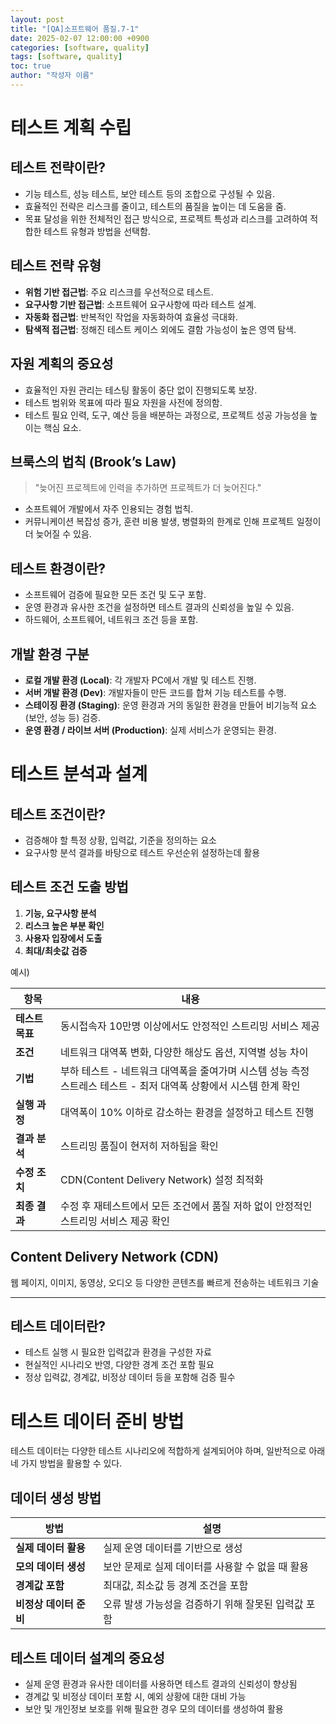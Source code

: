 ```yaml
---
layout: post
title: "[QA]소프트웨어 품질.7-1"
date: 2025-02-07 12:00:00 +0900
categories: [software, quality]
tags: [software, quality]
toc: true
author: "작성자 이름"
---
```


# 테스트 계획 수립

## 테스트 전략이란?
- 기능 테스트, 성능 테스트, 보안 테스트 등의 조합으로 구성될 수 있음.
- 효율적인 전략은 리스크를 줄이고, 테스트의 품질을 높이는 데 도움을 줌.
- 목표 달성을 위한 전체적인 접근 방식으로, 프로젝트 특성과 리스크를 고려하여 적합한 테스트 유형과 방법을 선택함.

## 테스트 전략 유형
- **위험 기반 접근법**: 주요 리스크를 우선적으로 테스트.
- **요구사항 기반 접근법**: 소프트웨어 요구사항에 따라 테스트 설계.
- **자동화 접근법**: 반복적인 작업을 자동화하여 효율성 극대화.
- **탐색적 접근법**: 정해진 테스트 케이스 외에도 결함 가능성이 높은 영역 탐색.

## 자원 계획의 중요성
- 효율적인 자원 관리는 테스팅 활동이 중단 없이 진행되도록 보장.
- 테스트 범위와 목표에 따라 필요 자원을 사전에 정의함.
- 테스트 필요 인력, 도구, 예산 등을 배분하는 과정으로, 프로젝트 성공 가능성을 높이는 핵심 요소.

## 브룩스의 법칙 (Brook’s Law)
> "늦어진 프로젝트에 인력을 추가하면 프로젝트가 더 늦어진다."

- 소프트웨어 개발에서 자주 인용되는 경험 법칙.
- 커뮤니케이션 복잡성 증가, 훈련 비용 발생, 병렬화의 한계로 인해 프로젝트 일정이 더 늦어질 수 있음.

## 테스트 환경이란?
- 소프트웨어 검증에 필요한 모든 조건 및 도구 포함.
- 운영 환경과 유사한 조건을 설정하면 테스트 결과의 신뢰성을 높일 수 있음.
- 하드웨어, 소프트웨어, 네트워크 조건 등을 포함.

## 개발 환경 구분
- **로컬 개발 환경 (Local)**: 각 개발자 PC에서 개발 및 테스트 진행.
- **서버 개발 환경 (Dev)**: 개발자들이 만든 코드를 합쳐 기능 테스트를 수행.
- **스테이징 환경 (Staging)**: 운영 환경과 거의 동일한 환경을 만들어 비기능적 요소(보안, 성능 등) 검증.
- **운영 환경 / 라이브 서버 (Production)**: 실제 서비스가 운영되는 환경.


# 테스트 분석과 설계

## 테스트 조건이란?
- 검증해야 할 특정 상황, 입력값, 기준을 정의하는 요소  
- 요구사항 분석 결과를 바탕으로 테스트 우선순위 설정하는데 활용  

## 테스트 조건 도출 방법
1. **기능, 요구사항 분석**  
2. **리스크 높은 부분 확인**  
3. **사용자 입장에서 도출**  
4. **최대/최솟값 검증**  

예시)

| 항목       | 내용 |
|------------|------------------------------------------------|
| **테스트 목표** | 동시접속자 10만명 이상에서도 안정적인 스트리밍 서비스 제공 |
| **조건**   | 네트워크 대역폭 변화, 다양한 해상도 옵션, 지역별 성능 차이 |
| **기법**   | 부하 테스트 - 네트워크 대역폭을 줄여가며 시스템 성능 측정<br>스트레스 테스트 - 최저 대역폭 상황에서 시스템 한계 확인 |
| **실행 과정** | 대역폭이 10% 이하로 감소하는 환경을 설정하고 테스트 진행 |
| **결과 분석** | 스트리밍 품질이 현저히 저하됨을 확인 |
| **수정 조치** | CDN(Content Delivery Network) 설정 최적화 |
| **최종 결과** | 수정 후 재테스트에서 모든 조건에서 품질 저하 없이 안정적인 스트리밍 서비스 제공 확인 |


## Content Delivery Network (CDN)  
웹 페이지, 이미지, 동영상, 오디오 등 다양한 콘텐츠를 빠르게 전송하는 네트워크 기술

---

## 테스트 데이터란?  
- 테스트 실행 시 필요한 입력값과 환경을 구성한 자료  
- 현실적인 시나리오 반영, 다양한 경계 조건 포함 필요  
- 정상 입력값, 경계값, 비정상 데이터 등을 포함해 검증 필수  


# 테스트 데이터 준비 방법

테스트 데이터는 다양한 테스트 시나리오에 적합하게 설계되어야 하며, 일반적으로 아래 네 가지 방법을 활용할 수 있다.

## 데이터 생성 방법

| 방법                 | 설명 |
|----------------------|------------------------------------------------|
| **실제 데이터 활용**  | 실제 운영 데이터를 기반으로 생성 |
| **모의 데이터 생성**  | 보안 문제로 실제 데이터를 사용할 수 없을 때 활용 |
| **경계값 포함**      | 최대값, 최소값 등 경계 조건을 포함 |
| **비정상 데이터 준비** | 오류 발생 가능성을 검증하기 위해 잘못된 입력값 포함 |

## 테스트 데이터 설계의 중요성

- 실제 운영 환경과 유사한 데이터를 사용하면 테스트 결과의 신뢰성이 향상됨  
- 경계값 및 비정상 데이터 포함 시, 예외 상황에 대한 대비 가능  
- 보안 및 개인정보 보호를 위해 필요한 경우 모의 데이터를 생성하여 활용  







